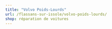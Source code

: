 ```yaml
---
title: "Volvo Poids-Lourds"
url: /flassans-sur-issole/volvo-poids-lourds/
shop: réparation de voitures
---
```

